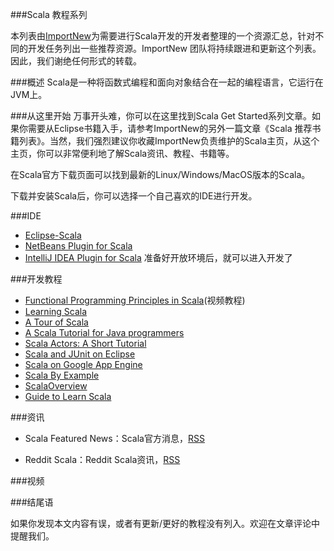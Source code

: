 ###Scala 教程系列 

本列表由[ImportNew](http://www.importnew.com/)为需要进行Scala开发的开发者整理的一个资源汇总，针对不同的开发任务列出一些推荐资源。ImportNew 团队将持续跟进和更新这个列表。因此，我们谢绝任何形式的转载。

###概述
Scala是一种将函数式编程和面向对象结合在一起的编程语言，它运行在JVM上。

###从这里开始
万事开头难，你可以在这里找到Scala Get Started系列文章。如果你需要从Eclipse书籍入手，请参考ImportNew的另外一篇文章《Scala 推荐书籍列表》。当然，我们强烈建议你收藏ImportNew负责维护的Scala主页，从这个主页，你可以非常便利地了解Scala资讯、教程、书籍等。

在Scala官方下载页面可以找到最新的Linux/Windows/MacOS版本的Scala。

下载并安装Scala后，你可以选择一个自己喜欢的IDE进行开发。

###IDE
* [Eclipse-Scala](http://scala-ide.org/)
* [NetBeans Plugin for Scala](https://github.com/dcaoyuan/nbscala)
* [IntelliJ IDEA Plugin for Scala](http://www.jetbrains.com/idea/plugins/)
准备好开放环境后，就可以进入开发了

###开发教程

* [Functional Programming Principles in Scala](https://class.coursera.org/progfun-2012-001/class/index)(视频教程)
* [Learning Scala](http://www.scala-lang.org/node/1305)
* [A Tour of Scala](http://www.scala-lang.org/node/104)
* [A Scala Tutorial for Java programmers](http://www.scala-lang.org/docu/files/ScalaTutorial.pdf)
* [Scala Actors: A Short Tutorial](http://www.scala-lang.org/node/242)
* [Scala and JUnit on Eclipse](https://www.assembla.com/wiki/show/scala-ide/Using_Unit_Testing_Frameworks)
* [Scala on Google App Engine](http://www.scala-lang.org/node/1826)
* [Scala By Example](http://www.scala-lang.org/docu/files/ScalaByExample.pdf)
* [ScalaOverview](http://www.scala-lang.org/docu/files/c.pdf)
* [Guide to Learn Scala](http://grahamhackingscala.blogspot.com/2010/12/guide-to-learning-scala-by-graham.html)



###资讯
* Scala Featured News：Scala官方消息，[RSS](http://www.scala-lang.org/featured/rss.xml)

* Reddit Scala：Reddit Scala资讯，[RSS](http://www.reddit.com/r/scala/)


###视频

###结尾语

如果你发现本文内容有误，或者有更新/更好的教程没有列入。欢迎在文章评论中提醒我们。



